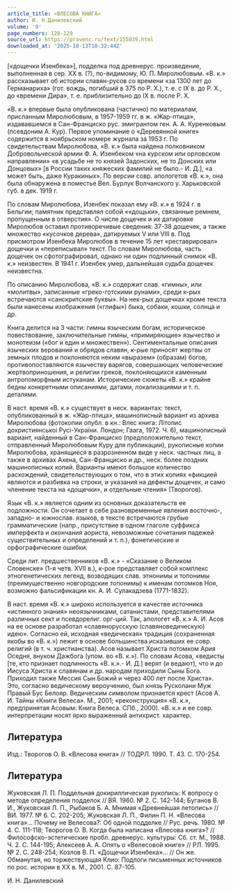```yaml
---
article_title: «ВЛЕСОВА КНИГА»
author: И. Н.Данилевский
volume: '9'
page_numbers: 128-129
source_url: https://pravenc.ru/text/155039.html
downloaded_at: '2025-10-13T10:32:44Z'
---
```


[«дощечки Изенбека»], подделка под древнерус. произведение, выполненная в сер. XX в. (?), по-видимому, Ю. П. Миролюбовым. «В. к.» рассказывает об истории славян-русов со времени «за 1300 лет до Германариха» (гот. вождь, погибший в 375 по Р. Х.), т. е. с IX в. до Р. Х., до «времени Дира», т. е. приблизительно до IX в. после Р. Х.

«В. к.» впервые была опубликована (частично) по материалам, присланным Миролюбовым, в 1957-1959 гг. в ж. «Жар-птица», издававшемся в Сан-Франциско рус. эмигрантом ген. А. А. Куренковым (псевдоним А. Кур). Первое упоминание о «Деревянной книге» содержится в ноябрьском номере журнала за 1953 г. По свидетельствам Миролюбова, «В. к.» была найдена полковником Добровольческой армии Ф. А. Изенбеком «на курском или орловском направлении» «в усадьбе не то князей Задонских, не то Донских или Донцовых» [в России таких княжеских фамилий не было.- И. Д.], «а может быть, даже Куракиных». По версии совр. апологетов «В. к.», она была обнаружена в поместье Вел. Бурлук Волчанского у. Харьковской губ. в дек. 1919 г.

По словам Миролюбова, Изенбек показал ему «В. к.» в 1924 г. в Бельгии; памятник представлял собой ««дощьки», связанные ремнем, пропущенным в отверстия». О числе дощечек и их датировке Миролюбов оставил противоречивые сведения: 37-38 дощечек, а также множество «кусочков дерева», датируемых V или VIII в. Под присмотром Изенбека Миролюбов в течение 15 лет «реставрировал» дощечки и «переписывал» текст. По словам Миролюбова, часть дощечек он сфотографировал, однако ни один подлинный снимок «В. к.» неизвестен. В 1941 г. Изенбек умер, дальнейшая судьба дощечек неизвестна.

По описанию Миролюбова, «В. к.» содержит слав. «гимны», или «молитвы», записанные «греко-готскими рунами», среди к-рых встречаются «санскритские буквы». На нек-рых дощечках кроме текста были нанесены изображения («глифы») быка, собаки, кошки, солнца и др.

Книга делится на 3 части: гимны языческим богам, историческое повествование, заключительные гимны, «примиряющие» язычество и монотеизм («бог и един и множествен»). Сентиментальные описания языческих верований и обрядов славян, к-рые приносят жертвы от земных плодов и поклоняются неким «выразем» (образам) богов, противопоставляются язычеству варягов, совершающих человеческие жертвоприношения, и религии греков, поклоняющихся каменным антропоморфным истуканам. Исторические сюжеты «В. к.» крайне бедны конкретными описаниями, датами, локализациями и т. п. деталями.

В наст. время «В. к.» существует в неск. вариантах: текст, опубликованный в ж. «Жар-птица», машинописный вариант из архива Миролюбова (фотокопии опубл. в кн.: Влес книга: Лiтопис дохристиянськоi Русi-Украïни. Лондон; Гаага, 1972. Ч. 6), машинописный вариант, найденный в Сан-Франциско (предположительно текст, отправленный Миролюбовым Куру для публикации), рукописные копии Миролюбова, хранящиеся в разрозненном виде у неск. частных лиц, а также в архивах Ахена, Сан-Франциско и др., неск. более поздних машинописных копий. Варианты имеют большое количество расхождений, свидетельствующих о том, что в этих копиях «фикцией являются и разбивка на строки, и указания на дефекты дощечек, и само членение текста на «дощечки», и отдельные чтения» (Творогов).

Язык «В. к.» является одним из основных доказательств ее подложности. Он сочетает в себе разновременные явления восточно-, западно- и южнослав. языков, в тексте встречаются грубые грамматические (напр., присутствие в одном глаголе суффикса имперфекта и окончания аориста, невозможные сочетания падежей существительных и определений и т. п.), фонетические и орфографические ошибки.

Среди лит. предшественников «В. к.» - «Сказание о Великом Словенске» (1-я четв. XVII в.), к-рое представляет собой комплекс этногенетических легенд, возводящих слав. этнонимы и топонимы (преимущественно новгородские топонимы) к именам потомков Ноя, возможно фальсификации кн. А. И. Сулакадзева (1771-1832).

В наст. время «В. к.» широко используется в качестве источника «истинного знания» неоязычниками, сатанистами, представителями различных сект и псевдорелиг. орг-ций. Так, апологет «В. к.» А. И. Асов на ее основе разработал «славянорусскую (славяноведическую) идею». Согласно ей, исходная «ведическая» традиция (сохраненная якобы во «В. к.») лежит в основе большинства исказивших ее совр. религий (в т. ч. христианства). Асов называет Христа потомком Ария Оседня, внуком Дажбога (упом. во «В. к.»). По словам Асова, «ведисты [те, кто признает подлинность «В. к.».- И. Д.] верят (и ведают), что и до Иисуса Христа к славянам и др. народам приходили Сыны Бога. Приходил также Мессия Сын Божий и через 400 лет после Христа». Это, согласно ведическому вероучению, был князь Русколани Муж Правый Бус Белояр. Ведическим символом признается крест (Асов А. И. Тайны «Книги Велеса». М., 2001; «реконструкция» «В. к.», предпринятая Асовым: Книга Велеса. СПб., 2000). «В. к.» и ее совр. интерпретации носят ярко выраженный антихрист. характер.

## Литература

Изд.: Творогов О. В. «Влесова книга» // ТОДРЛ. 1990. Т. 43. С. 170-254.

## Литература

Жуковская Л. П. Поддельная докириллическая рукопись: К вопросу о методе определения подделок // ВЯ. 1960. № 2. С. 142-144; Буганов В. И., Жуковская Л. П., Рыбаков Б. А. Мнимая «Древнейшая летопись» // ВИ. 1977. № 6. С. 202-205; Жуковская Л. П., Филин П. Н. «Влесова книга»… Почему не Велесова?: Об одной подделке // Рус. речь. 1980. № 4. С. 111-118; Творогов О. В. Когда была написана «Влесова книга»? // Философско-эстетические пробл. древнерус. культуры: Сб. ст. М., 1988. Ч. 2. С. 144-195; Алексеев А. А. Опять о «Велесовой книге» // РЛ. 1995. № 2. С. 248-254; Козлов В. П. «Дощечки Изенбека»... // Он же. Обманутая, но торжествующая Клио: Подлоги письменных источников по рос. истории в XX в. М., 2001. С. 87-105.

И. Н.  Данилевский
